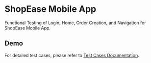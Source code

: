 # ShopEase Mobile App
Functional Testing of Login, Home, Order Creation, and Navigation for ShopEase Mobile App.
## Demo
For detailed test cases, please refer to [Test Cases Documentation](./TEST_CASES.md).
